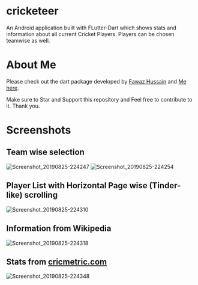 # cricketeer

An Android application built with FLutter-Dart which shows stats and information about all current Cricket Players. Players can be chosen teamwise as well.

# About Me
Please check out the dart package developed by [Fawaz Hussain](https://github.com/fawazhussain) and [Me](https://github.com/JerinFrancisA) [here](https://pub.dev/packages/flutter_otp).

Make sure to Star and Support this repository and Feel free to contribute to it. Thank you.


# Screenshots

## Team wise selection

![Screenshot_20190825-224247](https://user-images.githubusercontent.com/43045825/63653497-1d737c00-c78b-11e9-9a14-97f5809a5e3d.png)
![Screenshot_20190825-224254](https://user-images.githubusercontent.com/43045825/63653505-3a0fb400-c78b-11e9-91a8-97c16232fce4.png)

## Player List with Horizontal Page wise (Tinder-like) scrolling

![Screenshot_20190825-224310](https://user-images.githubusercontent.com/43045825/63653510-4b58c080-c78b-11e9-918b-2febe2b351b5.png)

## Information from Wikipedia

![Screenshot_20190825-224318](https://user-images.githubusercontent.com/43045825/63653516-590e4600-c78b-11e9-8db0-76523c129fe9.png)

## Stats from [cricmetric.com](http://cricmetric.com/index.py)

![Screenshot_20190825-224348](https://user-images.githubusercontent.com/43045825/63653521-64617180-c78b-11e9-8390-eb9d7be29dff.png)